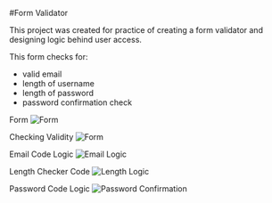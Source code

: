 #Form Validator

This project was created for practice of creating a form validator and designing logic behind user access.

This form checks for:

- valid email
- length of username
- length of password
- password confirmation check

Form
![Form](https://imgur.com/JccPoZ0)

Checking Validity
![Form](https://imgur.com/6Iy4G3A)

Email Code Logic
![Email Logic](https://imgur.com/HcskLgu)

Length Checker Code
![Length Logic](https://imgur.com/jMY794L)

Password Code Logic
![Password Confirmation](https://imgur.com/mQ6nJuz)
